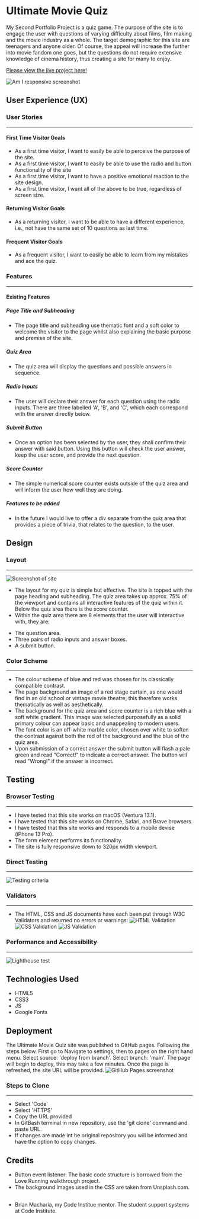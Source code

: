 # Ultimate Movie Quiz
My Second Portfolio Project is a quiz game. The purpose of the site is to engage the user with questions of varying difficulty about films, film making and the movie industry as a whole. The target demographic for this site are teenagers and anyone older. Of course, the appeal will increase the further into movie fandom one goes, but the questions do not require extensive knowledge of cinema history, thus creating a site for many to enjoy.

[Please view the live project here!](https://blahblahblah589.github.io/portfolio-project-2/)

![Am I responsive screenshot](/documentation/am-i-responsive-project2.png)

## User Experience (UX)
### User Stories
----------------------------
#### First Time Visitor Goals
- As a first time visitor, I want to easily be able to perceive the purpose of the site.
- As a first time visitor, I want to easily be able to use the radio and button functionality of the site
- As a first time visitor, I want to have a positive emotional reaction to the site design.
- As a first time visitor, I want all of the above to be true, regardless of screen size.
#### Returning Visitor Goals
- As a returning visitor, I want to be able to have a different experience, i.e., not have the same set of 10 questions as last time.
#### Frequent Visitor Goals
- As a frequent visitor, I want to easily be able to learn from my mistakes and ace the quiz.

### Features
----------------------------
#### Existing Features
##### Page Title and Subheading
- The page title and subheading use thematic font and a soft color to welcome the visitor to the page whilst also explaining the basic purpose and premise of the site.
##### Quiz Area
- The quiz area will display the questions and possible answers in sequence.
##### Radio Inputs
- The user will declare their answer for each question using the radio inputs. There are three labelled 'A', 'B', and 'C', which each correspond with the answer directly below.
##### Submit Button
- Once an option has been selected by the user, they shall confirm their answer with said button. Using this button will check the user answer, keep the user score, and provide the next question.
##### Score Counter
- The simple numerical score counter exists outside of the quiz area and will inform the user how well they are doing.
##### Features to be added
- In the future I would live to offer a div separate from the quiz area that provides a piece of trivia, that relates to the question, to the user.
## Design
### Layout
----------------------------
![Screenshot of site](/documentation/project2-site.png)
- The layout for my quiz is simple but effective. The site is topped with the page heading and subheading. The quiz area takes up approx. 75% of the viewport and contains all interactive features of the quiz within it. Below the quiz area there is the score counter.
- Within the quiz area there are 8 elements that the user will interactive with, they are:
* The question area.
* Three pairs of radio inputs and answer boxes.
* A submit button.
### Color Scheme
----------------------------
- The colour scheme of blue and red was chosen for its classically compatible contrast. 
- The page background an image of a red stage curtain, as one would find in an old school or vintage movie theatre; this therefore works thematically as well as aesthetically. 
- The background for the quiz area and score counter is a rich blue with a soft white gradient. This image was selected purposefully as a solid primary colour can appear basic and unappealing to modern users.
- The font color is an off-white marble color, chosen over white to soften the contrast against both the red of the background and the blue of the quiz area.
- Upon submission of a correct answer the submit button will flash a pale green and read "Correct!" to indicate a correct answer. The button will read "Wrong!" if the answer is incorrect.
## Testing
### Browser Testing
----------------------------
- I have tested that this site works on macOS (Ventura 13.1).
- I have tested that this site works on Chrome, Safari, and Brave browsers.
- I have tested that this site works and responds to a mobile devise (iPhone 13 Pro).
- The form element performs its functionality.
- The site is fully responsive down to 320px width viewport.
### Direct Testing
----------------------------
![Testing criteria](/documentation/js-testing.png)
### Validators
----------------------------
- The HTML, CSS and JS documents have each been put through W3C Validators and returned no errors or warnings:
![HTML Validation](/documentation/html-validation.png)
![CSS Validation](/documentation/css-validation.png)
![JS Validation](/documentation/js-validation.png)
### Performance and Accessibility
----------------------------
![Lighthouse test](/documentation/project2-lighthouse.png)
## Technologies Used
- HTML5
- CSS3
- JS
- Google Fonts
## Deployment
The Ultimate Movie Quiz site was published to GitHub pages. Following the steps below.
First go to 
Navigate to settings, then to pages on the right hand menu.
Select source: 'deploy from branch'. Select branch: 'main'.
The page will begin to deploy, this may take a few minutes. Once the page is refreshed, the site URL will be provided.
![GitHub Pages screenshot](/documentation/project2-github.png)
### Steps to Clone
----------------------------
- Select 'Code'
- Select 'HTTPS'
- Copy the URL provided
- In GitBash terminal in new repository, use the 'git clone' command and paste URL.
- If changes are made int he original repository you will be informed and have the option to copy changes.
## Credits
- Button event listener: The basic code structure is borrowed from the Love Running walkthrough project.
- The background images used in the CSS are taken from Unsplash.com. 
##
- Brian Macharia, my Code Institue mentor. The student support systems at Code Institute.

